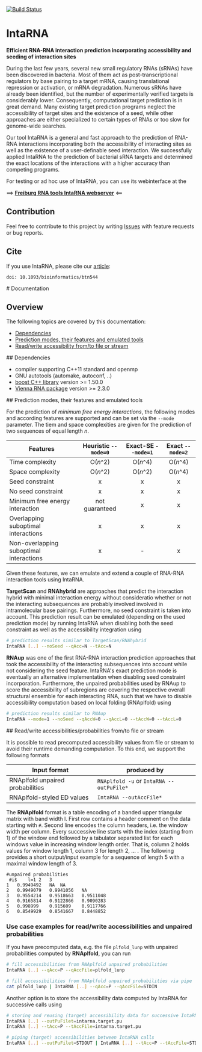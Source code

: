 [![Build Status](https://travis-ci.org/BackofenLab/IntaRNA.svg?branch=master)](https://travis-ci.org/BackofenLab/IntaRNA)

# IntaRNA

**Efficient RNA-RNA interaction prediction incorporating accessibility and 
seeding of interaction sites**

During the last few years, several new small regulatory RNAs 
(sRNAs) have been discovered in bacteria. Most of them act as post-transcriptional 
regulators by base pairing to a target mRNA, causing translational repression 
or activation, or mRNA degradation. Numerous sRNAs have already been identified, 
but the number of experimentally verified targets is considerably lower. 
Consequently, computational target prediction is in great demand. Many existing 
target prediction programs neglect the accessibility of target sites and the 
existence of a seed, while other approaches are either specialized to certain 
types of RNAs or too slow for genome-wide searches.

Our tool IntaRNA is a general and fast approach to the 
prediction of RNA-RNA interactions incorporating both the accessibility of 
interacting sites 
as well as the existence of a user-definable seed interaction. We successfully applied 
IntaRNA to the prediction of bacterial sRNA targets and determined the exact 
locations of the interactions with a higher accuracy than competing programs. 

For testing or ad hoc use of IntaRNA, you can use its webinterface at the

==> **[Freiburg RNA tools IntaRNA webserver](http://rna.informatik.uni-freiburg.de/IntaRNA/)** <==


## Contribution

Feel free to contribute to this project by writing 
[Issues](https://github.com/BackofenLab/IntaRNA/issues) 
with feature requests or bug reports.

## Cite
If you use IntaRNA, please cite our 
[article](http://bioinformatics.oxfordjournals.org/content/24/24/2849):
```
doi: 10.1093/bioinformatics/btn544
```

<a name="doc" />
# Documentation

## Overview

The following topics are covered by this documentation:

- [Dependencies](#deps)
- [Prediction modes, their features and emulated tools](#predModes)
- [Read/write accessibility from/to file or stream](#accFromFile)




<a name="deps" />
## Dependencies

- compiler supporting C++11 standard and openmp
- GNU autotools (automake, autoconf, ..)
- [boost C++ library](http://www.boost.org/) version >= 1.50.0
- [Vienna RNA package](http://www.tbi.univie.ac.at/RNA/) version >= 2.3.0





<a name="predModes" />
## Prediction modes, their features and emulated tools

For the prediction of *minimum free energy interactions*, the following modes
and according features are supported and can be set via the `--mode` parameter.
The tiem and space complexities are given for the prediction of two sequences
of equal length *n*.

| Features | Heuristic `--mode=0` | Exact-SE `--mode=1` | Exact `--mode=2` |
| -------- | :-------: | :------: | :---: |
| Time complexity | O(*n*^2) | O(*n*^4) | O(*n*^4) |
| Space complexity | O(*n*^2) | O(*n*^2) | O(*n*^4) |
| Seed constraint | x | x | x |
| No seed constraint | x | x | x |
| Minimum free energy interaction | not guaranteed | x | x |
| Overlapping suboptimal interactions | x | x | x |
| Non-overlapping suboptimal interactions | x | - | x |

Given these features, we can emulate and extend a couple of RNA-RNA interaction
tools using IntaRNA.

**TargetScan** and **RNAhybrid** are approaches that predict the interaction hybrid with 
minimal interaction energy without consideratio whether or not the interacting 
subsequences are probably involved involved in intramolecular base pairings. Furthermore,
no seed constraint is taken into account.
This prediction result can be emulated (depending on the used prediction mode) 
by running IntaRNA when disabling both the seed constraint
as well as the accessibility integration using
```bash
# prediction results similar to TargetScan/RNAhybrid
IntaRNA [..] --noSeed --qAcc=N --tAcc=N
```

**RNAup** was one of the first RNA-RNA interaction prediction approaches that took the 
accessibility of the interacting subsequences into account while not considering the seed feature. 
IntaRNA's exact prediction mode is eventually an alternative implementation when disabling
seed constraint incorporation. Furthermore, the unpaired probabilities used by RNAup to score
the accessibility of subregions are covering the respective overall structural ensemble for each
interacting RNA, such that we have to disable accessibility computation based on local folding (RNAplfold)
using
```bash
# prediction results similar to RNAup
IntaRNA --mode=1 --noSeed --qAccW=0 --qAccL=0 --tAccW=0 --tAccL=0
```


<a name="accFromFile" />
## Read/write accessibilities/probabilities from/to file or stream

It is possible to read precomputed accessibility values from file or stream to
avoid their runtime demanding computation. To this end, we support the following
formats

| Input format | produced by |
| ---- | --- |
| RNAplfold unpaired probabilities | `RNAplfold -u` or `IntaRNA --outPuFile*` |
| RNAplfold-styled ED values | `IntaRNA --outAccFile*` |

The **RNAplfold** format is a table encoding of a banded upper triangular matrix 
with band width l. First row contains a header comment on the data starting with
`#`. Second line encodes the column headers, i.e. the window width per column.
Every successive line starts with the index (starting from 1) of the window end
followed by a tabulator separated list for each windows value in increasing
window length order. That is, column 2 holds values for window length 1, column 
3 for length 2, ... . The following provides a short output/input 
example for a sequence of length 5 with a maximal window length of 3.

```
#unpaired probabilities
 #i$	l=1	2	3	
1	0.9949492	NA	NA	
2	0.9949079	0.9941056	NA	
3	0.9554214	0.9518663	0.9511048		
4	0.9165814	0.9122866	0.9090283		
5	0.998999	0.915609	0.9117766		
6	0.8549929	0.8541667	0.8448852		

```

### Use case examples for read/write accessibilities and unpaired probabilities
If you have precomputed data, e.g. the file `plfold_lunp` with unpaired probabilities
computed by **RNAplfold**, you can run
```bash
# fill accessibilities from RNAplfold unpaired probabilities
IntaRNA [..] --qAcc=P --qAccFile=plfold_lunp

# fill accessibilities from RNAplfold unpaired probabilities via pipe
cat plfold_lunp | IntaRNA [..] --qAcc=P --qAccFile=STDIN
```
Another option is to store the accessibility data computed by IntaRNA for 
successive calls using 
```bash
# storing and reusing (target) accessibility data for successive IntaRNA calls
IntaRNA [..] --outPuFilet=intarna.target.pu
IntaRNA [..] --tAcc=P --tAccFile=intarna.target.pu

# piping (target) accessibilities between IntaRNA calls
IntaRNA [..] --outPuFilet=STDOUT | IntaRNA [..] --tAcc=P --tAccFile=STDIN
```
